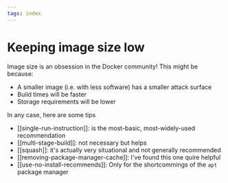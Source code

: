 ```yaml
---
tags: index
---
```


# Keeping image size low
Image size is an obsession in the Docker community! This might be because:

* A smaller image (i.e. with less software) has a smaller attack surface
* Build times will be faster
* Storage requirements will be lower

In any case, here are some tips

* [[single-run-instruction]]: is the most-basic, most-widely-used recommendation
* [[multi-stage-build]]: not necessary but helps
* [[squash]]: it's actually very situational and not generally recommended
* [[removing-package-manager-cache]]: I've found this one quire helpful
* [[use-no-install-recommends]]: Only for the shortcommings of the `apt` package manager
